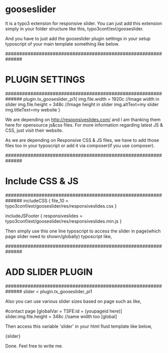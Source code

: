 # gooseslider

It is a typo3 extension for responsive slider. 
You can just add this extension simply in your folder structure like this, typo3conf/ext/gooseslider.

And you have to just add the gooseslider plugin settings in your setup typoscript of your main template something like below.

##############################################################
# PLUGIN SETTINGS
##############################################################
plugin.tx_gooseslider_pi1{
        img.file.width = 1920c //Image width in slider
        img.file.height = 348c //Image height in slider
        img.altText=my slider 
        img.titleText=my website
}

We are depending on http://responsiveslides.com/ and I am thanking them here for opensource js&css files. For more information regarding latest JS & CSS, just visit their website.

As we are depending on Responsive CSS & JS files, we have to add those files too in your typoscript or add it via composer(if you use composer).

##############################################################
# Include CSS & JS
##############################################################
  includeCSS {
    file_10 = typo3conf/ext/gooseslider/res/responsiveslides.css
  }
  
  includeJSFooter {
    responsiveslides = typo3conf/ext/gooseslider/res/responsiveslides.min.js
  }


Then simply use this one line typoscript to access the slider in page(which page slider need to shown/globally) typoscript like,

##############################################################
# ADD SLIDER PLUGIN 
##############################################################
    slider < plugin.tx_gooseslider_pi1

Also you can use various slider sizes based on page such as like,

#contact page
   [globalVar = TSFE:id = (youpageid here)]
      slider.img.file.height = 348c //same width too
   [global]

Then access this variable 'slider' in your html fluid template like below,

   <div>
     <f:format.raw>{slider}</f:format.raw>
   </div>


Done. Feel free to write me.

